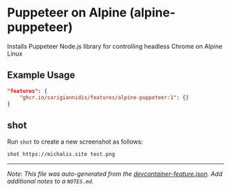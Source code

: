 
# Puppeteer on Alpine (alpine-puppeteer)

Installs Puppeteer Node.js library for controlling headless Chrome on Alpine Linux

## Example Usage

```json
"features": {
    "ghcr.io/sarigiannidis/features/alpine-puppeteer:1": {}
}
```



## shot

Run ```shot``` to create a new screenshot as follows:

```bash
shot https://michalis.site test.png
```


---

_Note: This file was auto-generated from the [devcontainer-feature.json](https://github.com/sarigiannidis/features/blob/main/src/alpine-puppeteer/devcontainer-feature.json).  Add additional notes to a `NOTES.md`._
